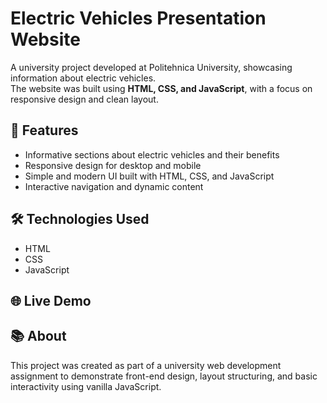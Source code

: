 # Electric Vehicles Presentation Website

A university project developed at Politehnica University, showcasing information about electric vehicles.  
The website was built using **HTML, CSS, and JavaScript**, with a focus on responsive design and clean layout.

## 🔋 Features
- Informative sections about electric vehicles and their benefits  
- Responsive design for desktop and mobile  
- Simple and modern UI built with HTML, CSS, and JavaScript  
- Interactive navigation and dynamic content  

## 🛠️ Technologies Used
- HTML  
- CSS  
- JavaScript  

## 🌐 Live Demo


## 📚 About
This project was created as part of a university web development assignment to demonstrate front-end design, layout structuring, and basic interactivity using vanilla JavaScript.

